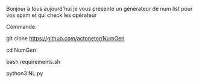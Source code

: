 Bonjour à tous aujourd'hui je vous présente un générateur de num list pour vos spam et qui check les opérateur


Commande:



git clone https://github.com/actonetor/NumGen

cd NumGen

bash requirements.sh

python3 NL.py
